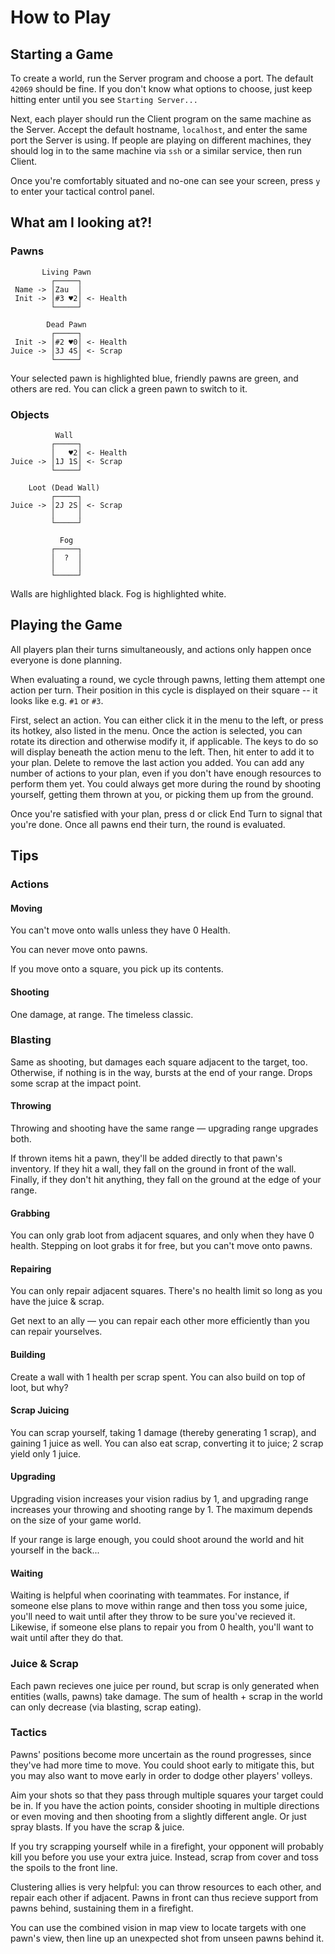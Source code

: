 # How to Play

## Starting a Game

To create a world, run the Server program and choose a port. The default `42069` should be fine. If you don't know what options to choose, just keep hitting enter until you see `Starting Server...`

Next, each player should run the Client program on the same machine as the Server. Accept the default hostname, `localhost`, and enter the same port the Server is using. If people are playing on different machines, they should log in to the same machine via `ssh` or a similar service, then run Client.

Once you're comfortably situated and no-one can see your screen, press `y` to enter your tactical control panel.

## What am I looking at?!

### Pawns

```
       Living Pawn
         ┌─────┐
 Name -> │Zau  │
 Init -> │#3 ♥︎2│ <- Health
         └─────┘
```
```
        Dead Pawn
         ┌─────┐
 Init -> │#2 ♥︎0│ <- Health
Juice -> │3J 4S│ <- Scrap
         └─────┘
```

Your selected pawn is highlighted blue, friendly pawns are green, and others are red.
You can click a green pawn to switch to it.

### Objects

```
          Wall
         ┌─────┐
         │   ♥︎2│ <- Health
Juice -> │1J 1S│ <- Scrap
         └─────┘
```
```
    Loot (Dead Wall)
         ┌─────┐
Juice -> │2J 2S│ <- Scrap
         │     │
         └─────┘
```
```
           Fog
         ┌─────┐
         │  ?  │
         │     │
         └─────┘
```

Walls are highlighted black. Fog is highlighted white.

## Playing the Game

All players plan their turns simultaneously, and actions only happen once everyone is done planning.

When evaluating a round, we cycle through pawns, letting them attempt one action per turn. Their position in this cycle is displayed on their square -- it looks like e.g. `#1` or `#3`.

First, select an action. You can either click it in the menu to the left, or press its hotkey, also listed in the menu.
Once the action is selected, you can rotate its direction and otherwise modify it, if applicable. The keys to do so will display beneath the action menu to the left.
Then, hit enter to add it to your plan. Delete to remove the last action you added.
You can add any number of actions to your plan, even if you don't have enough resources to perform them yet. You could always get more during the round by shooting yourself, getting them thrown at you, or picking them up from the ground.

Once you're satisfied with your plan, press d or click End Turn to signal that you're done. Once all pawns end their turn, the round is evaluated.

## Tips

### Actions

#### Moving
You can't move onto walls unless they have 0 Health.

You can never move onto pawns.

If you move onto a square, you pick up its contents.

#### Shooting
One damage, at range. The timeless classic.

### Blasting
Same as shooting, but damages each square adjacent to the target, too.
Otherwise, if nothing is in the way, bursts at the end of your range.
Drops some scrap at the impact point.

#### Throwing
Throwing and shooting have the same range — upgrading range upgrades both.

If thrown items hit a pawn, they'll be added directly to that pawn's inventory. If they hit a wall, they fall on the ground in front of the wall. Finally, if they don't hit anything, they fall on the ground at the edge of your range.

#### Grabbing
You can only grab loot from adjacent squares, and only when they have 0 health.
Stepping on loot grabs it for free, but you can't move onto pawns.

#### Repairing
You can only repair adjacent squares.
There's no health limit so long as you have the juice & scrap.

Get next to an ally — you can repair each other more efficiently than you can repair yourselves.

#### Building
Create a wall with 1 health per scrap spent.
You can also build on top of loot, but why?

#### Scrap Juicing
You can scrap yourself, taking 1 damage (thereby generating 1 scrap), and gaining 1 juice as well.
You can also eat scrap, converting it to juice; 2 scrap yield only 1 juice.

#### Upgrading
Upgrading vision increases your vision radius by 1, and upgrading range increases your throwing and shooting range by 1. The maximum depends on the size of your game world.

If your range is large enough, you could shoot around the world and hit yourself in the back...

#### Waiting
Waiting is helpful when coorinating with teammates. For instance, if someone else plans to move within range and then toss you some juice, you'll need to wait until after they throw to be sure you've recieved it. Likewise, if someone else plans to repair you from 0 health, you'll want to wait until after they do that.

### Juice & Scrap
Each pawn recieves one juice per round, but scrap is only generated when entities (walls, pawns) take damage. The sum of health + scrap in the world can only decrease (via blasting, scrap eating).

### Tactics
Pawns' positions become more uncertain as the round progresses, since they've had more time to move. You could shoot early to mitigate this, but you may also want to move early in order to dodge other players' volleys.

Aim your shots so that they pass through multiple squares your target could be in. If you have the action points, consider shooting in multiple directions or even moving and then shooting from a slightly different angle. Or just spray blasts. If you have the scrap & juice.

If you try scrapping yourself while in a firefight, your opponent will probably kill you before you use your extra juice. Instead, scrap from cover and toss the spoils to the front line.

Clustering allies is very helpful: you can throw resources to each other, and repair each other if adjacent. Pawns in front can thus recieve support from pawns behind, sustaining them in a firefight.

You can use the combined vision in map view to locate targets with one pawn's view, then line up an unexpected shot from unseen pawns behind it.